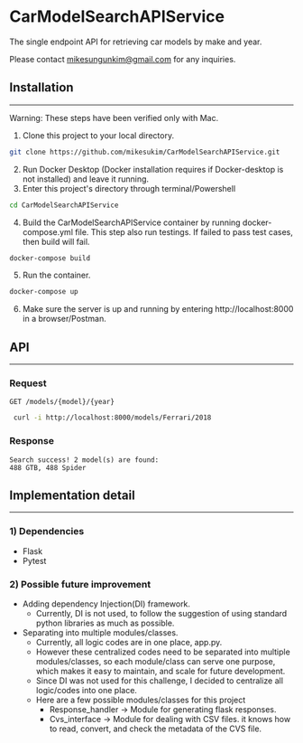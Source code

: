 # CarModelSearchAPIService
The single endpoint API for retrieving car models by make and year.

Please contact mikesungunkim@gmail.com for any inquiries.

## Installation 
___ 
Warning: These steps have been verified only with Mac.
1. Clone this project to your local directory.
```bash
git clone https://github.com/mikesukim/CarModelSearchAPIService.git
```
2. Run Docker Desktop (Docker installation requires if Docker-desktop is not installed) and leave it running.
3. Enter this project's directory through terminal/Powershell
```bash
cd CarModelSearchAPIService
```
4. Build the CarModelSearchAPIService container by running docker-compose.yml file. This step also run testings. If failed to pass test cases, then build will fail. 
```bash
docker-compose build
```
5. Run the container.
```bash
docker-compose up
```
6. Make sure the server is up and running by entering http://localhost:8000 in a browser/Postman.
## API
___
### Request
 `GET /models/{model}/{year}`
```bash
 curl -i http://localhost:8000/models/Ferrari/2018
```
### Response
```
Search success! 2 model(s) are found: 
488 GTB, 488 Spider
```


## Implementation detail
___
### 1) Dependencies
- Flask
- Pytest

### 2) Possible future improvement
- Adding dependency Injection(DI) framework.
    - Currently, DI is not used, to follow the suggestion of using standard python libraries as much as possible.
- Separating into multiple modules/classes.
    - Currently, all logic codes are in one place, app.py.
    - However these centralized codes need to be separated into multiple modules/classes, so each module/class can serve one purpose, which makes it easy to maintain, and scale for future development. 
    - Since DI was not used for this challenge, I decided to centralize all logic/codes into one place.
    - Here are a few possible modules/classes for this project
        - Response_handler → Module for generating flask responses.
        - Cvs_interface → Module for dealing with CSV files. it knows how to read, convert, and check the metadata of the CVS file.